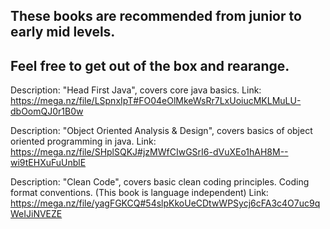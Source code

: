 ## These books are recommended from junior to early mid levels.
## Feel free to get out of the box and rearange.

Description: "Head First Java", covers core java basics.
Link: https://mega.nz/file/LSpnxIpT#FO04eOlMkeWsRr7LxUoiucMKLMuLU-dbOomQJ0r1B0w
    
Description: "Object Oriented Analysis & Design", covers basics of object oriented programming in java.
Link: https://mega.nz/file/SHplSQKJ#jzMWfCIwGSrI6-dVuXEo1hAH8M--wi9tEHXuFuUnblE

Description: "Clean Code", covers basic clean coding principles. Coding format conventions. (This book is language independent)
Link: https://mega.nz/file/yagFGKCQ#54slpKkoUeCDtwWPSycj6cFA3c4O7uc9qWeIJiNVEZE

